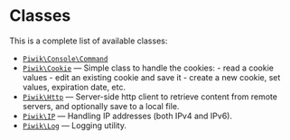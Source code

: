 Classes
=======

This is a complete list of available classes:

- [`Piwik\Console\Command`](Piwik/Console/Command.md)
- [`Piwik\Cookie`](Piwik/Cookie.md) &mdash; Simple class to handle the cookies: - read a cookie values - edit an existing cookie and save it - create a new cookie, set values, expiration date, etc.
- [`Piwik\Http`](Piwik/Http.md) &mdash; Server-side http client to retrieve content from remote servers, and optionally save to a local file.
- [`Piwik\IP`](Piwik/IP.md) &mdash; Handling IP addresses (both IPv4 and IPv6).
- [`Piwik\Log`](Piwik/Log.md) &mdash; Logging utility.
